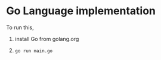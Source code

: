# Go Language implementation
To run this, 
1. install Go from golang.org
2. ```
   go run main.go
   ```
   

